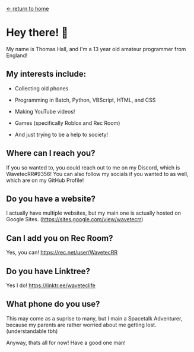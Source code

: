 [<- return to home](https://wavetecrr/github.io)

# Hey there! 👋

My name is Thomas Hall, and I'm a 13 year old amateur programmer from England!

## My interests include: 

- Collecting old phones

- Programming in Batch, Python, VBScript, HTML, and CSS

- Making YouTube videos!

- Games (specifically Roblox and Rec Room)

- And just trying to be a help to society!

## Where can I reach you?

If you so wanted to, you could reach out to me on my Discord, which is WavetecRR#9356! You can also follow my socials if you wanted to as well, which are on my GitHub Profile!

## Do you have a website?

I actually have multiple websites, but my main one is actually hosted on Google Sites. (https://sites.google.com/view/wavetecrr)


## Can I add you on Rec Room?

Yes, you can! https://rec.net/user/WavetecRR

## Do you have Linktree?

Yes I do! https://linktr.ee/waveteclife

## What phone do you use?

This may come as a suprise to many, but I main a Spacetalk Adventurer, because my parents are rather worried about me getting lost. (understandable tbh)

Anyway, thats all for now! Have a good one man!
